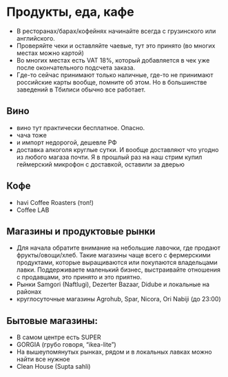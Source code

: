 # Продукты, еда, кафе

* В ресторанах/барах/кофейнях начинайте всегда с грузинского или английского.
* Проверяйте чеки и оставляйте чаевые, тут это принято (во многих местах можно картой)
* Во многих местах есть VAT 18%, который добавляется в чек уже после окончательного подсчета заказа.
* Где-то сейчас принимают только наличные, где-то не принимают российские карты вообще, помните об этом. Но в большинстве заведений в Тбилиси обычно все работает.

## Вино
* вино тут практически бесплатное. Опасно.
* чача тоже
* и импорт недорогой, дешевле РФ
* доставка алкоголя круглые сутки. И вообще доставляют что угодно из любого магаза почти. Я в прошлый раз на наш стрим купил геймерский микрофон с доставкой, оставили за дверью

## Кофе
* havi Coffee Roasters (топ!)
* Coffee LAB

## Магазины и продуктовые рынки
* Для начала обратите внимание на небольшие лавочки, где продают фрукты/овощи/хлеб. Такие магазины чаще всего с фермерскими продуктами, которые выращиваются или покупаются владельцами лавки. Поддерживаете маленький бизнес, выстраивайте отношения с продавцами, это принято и это приятно.
* Рынки Samgori (Naftlugi), Dezerter Bazaar, Didube и локальные на районах
* круглосуточные магазины Agrohub, Spar, Nicora, Ori Nabiji (до 23:00)

## Бытовые магазины:
* В самом центре есть SUPER
* GORGIA (грубо говоря, “ikea-lite”)
* На вышеупомянутых рынках, рядом и в локальных лавках можно найти все нужное
* Clean House (Supta sahli)
